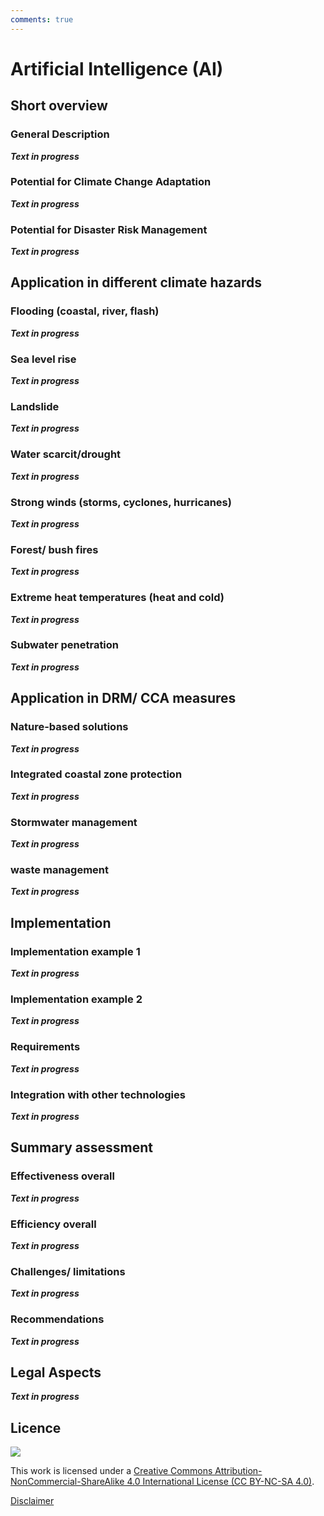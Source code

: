 ```yaml
---
comments: true
---
```


# Artificial Intelligence (AI)

## Short overview

### General Description

***Text in progress***

### Potential for Climate Change Adaptation

***Text in progress***

### Potential for Disaster Risk Management

***Text in progress***

## Application in different climate hazards

### Flooding (coastal, river, flash)

***Text in progress***

### Sea level rise

***Text in progress***

### Landslide

***Text in progress***

### Water scarcit/drought

***Text in progress***

### Strong winds (storms, cyclones, hurricanes)

***Text in progress***

### Forest/ bush fires

***Text in progress***

### Extreme heat temperatures (heat and cold)

***Text in progress***

### Subwater penetration

***Text in progress***

## Application in DRM/ CCA measures

### Nature-based solutions 

***Text in progress***

### Integrated coastal zone protection

***Text in progress***

### Stormwater management

***Text in progress***

### waste management

***Text in progress***

## Implementation

### Implementation example 1

***Text in progress***

### Implementation example 2

***Text in progress***

### Requirements

***Text in progress***

### Integration with other technologies

***Text in progress***

## Summary assessment

### Effectiveness overall

***Text in progress***

### Efficiency overall

***Text in progress***

### Challenges/ limitations

***Text in progress***

### Recommendations

***Text in progress***

## Legal Aspects 

***Text in progress***

## Licence
![](https://i.creativecommons.org/l/by-nc-sa/4.0/88x31.png)

This work is licensed under a [Creative Commons Attribution-NonCommercial-ShareAlike 4.0 International License (CC BY-NC-SA 4.0)](https://creativecommons.org/licenses/by-nc-sa/4.0/).

[Disclaimer](d4dtools/docs/disclaimer.md)
